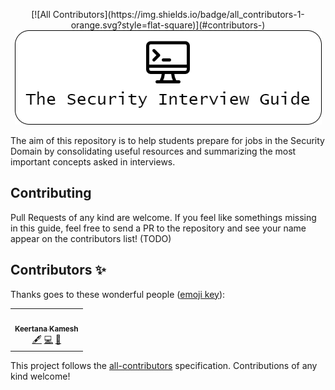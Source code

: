 <p align="center">
<!-- ALL-CONTRIBUTORS-BADGE:START - Do not remove or modify this section -->
[![All Contributors](https://img.shields.io/badge/all_contributors-1-orange.svg?style=flat-square)](#contributors-)
<!-- ALL-CONTRIBUTORS-BADGE:END -->
  <img src="./images/TSIG-Banner.png">
</p>

The aim of this repository is to help students prepare for jobs in the Security Domain by consolidating useful resources and summarizing the most important concepts asked in interviews. 

## Contributing

Pull Requests of any kind are welcome. If you feel like somethings missing in this guide, feel free to send a PR to the repository and see your name appear on the contributors list! (TODO)
## Contributors ✨

Thanks goes to these wonderful people ([emoji key](https://allcontributors.org/docs/en/emoji-key)):

<!-- ALL-CONTRIBUTORS-LIST:START - Do not remove or modify this section -->
<!-- prettier-ignore-start -->
<!-- markdownlint-disable -->
<table>
  <tr>
    <td align="center"><a href="https://github.com/keertanakamesh"><img src="https://avatars.githubusercontent.com/u/57653809?v=4?s=100" width="100px;" alt=""/><br /><sub><b>Keertana Kamesh</b></sub></a><br /><a href="#content-keertanakamesh" title="Content">🖋</a> <a href="https://github.com/AyushAmbastha/The-Security-Interview-Guide/commits?author=keertanakamesh" title="Code">💻</a> <a href="https://github.com/AyushAmbastha/The-Security-Interview-Guide/commits?author=keertanakamesh" title="Documentation">📖</a></td>
  </tr>
</table>

<!-- markdownlint-restore -->
<!-- prettier-ignore-end -->

<!-- ALL-CONTRIBUTORS-LIST:END -->

This project follows the [all-contributors](https://github.com/all-contributors/all-contributors) specification. Contributions of any kind welcome!